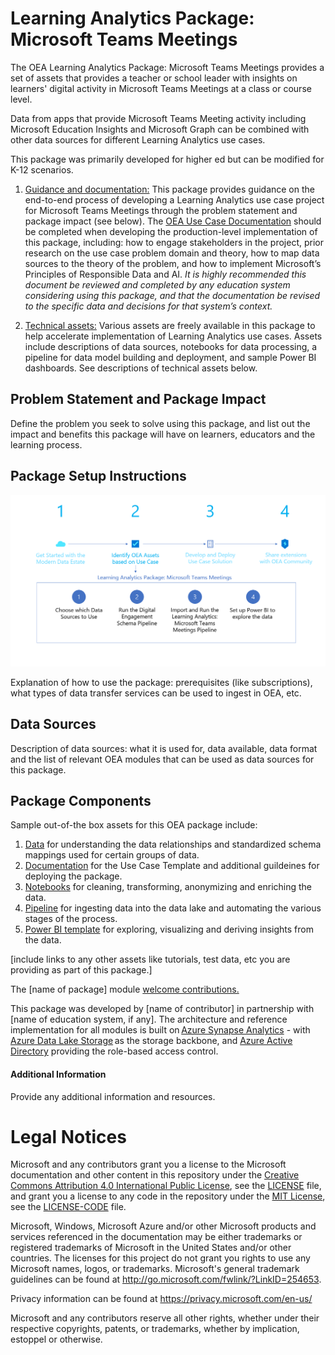 # Learning Analytics Package: Microsoft Teams Meetings

The OEA Learning Analytics Package: Microsoft Teams Meetings provides a set of assets that provides a teacher or school leader with insights on learners' digital activity in Microsoft Teams Meetings at a class or course level. 

Data from apps that provide Microsoft Teams Meeting activity including Microsoft Education Insights and Microsoft Graph can be combined with other data sources for different Learning Analytics use cases. 

This package was primarily developed for higher ed but can be modified for K-12 scenarios.

1. <ins>Guidance and documentation:</ins> This package provides guidance on the end-to-end process of developing a Learning Analytics use case project for Microsoft Teams Meetings through the problem statement and package impact (see below). The [OEA Use Case Documentation](https://github.com/microsoft/OpenEduAnalytics/blob/main/docs/use_cases/Open_Education_Analytics_Use_Case_Template_v3.docx) should be completed when developing the production-level implementation of this package, including: how to engage stakeholders in the project, prior research on the use case problem domain and theory, how to map data sources to the theory of the problem, and how to implement Microsoft’s Principles of Responsible Data and AI. <em> It is highly recommended this document be reviewed and completed by any education system considering using this package, and that the documentation be revised to the specific data and decisions for that system’s context. </em>

2. <ins>Technical assets:</ins> Various assets are freely available in this package to help accelerate implementation of Learning Analytics use cases. Assets include descriptions of data sources, notebooks for data processing, a pipeline for data model building and deployment, and sample Power BI dashboards. See descriptions of technical assets below.

## Problem Statement and Package Impact
Define the problem you seek to solve using this package, and list out the impact and benefits this package will have on learners, educators and the learning process.

## Package Setup Instructions
![](https://github.com/ivybarley/OpenEduAnalytics/blob/main/packages/package_catalog/Learning_Analytics_Microsoft_Teams_Meetings/docs/images/Learning_Analytics_Microsoft_Teams_Package_Setup_Instructions.png)

Explanation of how to use the package: prerequisites (like subscriptions), what types of data transfer services can be used to ingest in OEA, etc.

## Data Sources
Description of data sources: what it is used for, data available, data format and the list of relevant OEA modules that can be used as data sources for this package.

## Package Components 
Sample out-of-the box assets for this OEA package include: 
1. [Data](https://github.com/microsoft/OpenEduAnalytics/tree/main/packages/package_creation_kit/data) for understanding the data relationships and standardized schema mappings used for certain groups of data.
2. [Documentation](https://github.com/microsoft/OpenEduAnalytics/tree/main/packages/package_creation_kit/docs) for the Use Case Template and additional guildeines for deploying the package.
3. [Notebooks](https://github.com/microsoft/OpenEduAnalytics/tree/main/packages/package_creation_kit/notebooks) for cleaning, transforming, anonymizing and enriching the data.
4. [Pipeline](https://github.com/microsoft/OpenEduAnalytics/tree/main/packages/package_creation_kit/pipeline) for ingesting data into the data lake and automating the various stages of the process.
5. [Power BI template](https://github.com/microsoft/OpenEduAnalytics/tree/main/packages/package_creation_kit/powerbi) for exploring, visualizing and deriving insights from the data.

[include links to any other assets like tutorials, test data, etc you are providing as part of this package.]

The [name of package] module [welcome contributions.](https://github.com/microsoft/OpenEduAnalytics/blob/main/docs/license/CONTRIBUTING.md) 

This package was developed by [name of contributor] in partnership with [name of education system, if any]. The architecture and reference implementation for all modules is built on [Azure Synapse Analytics](https://azure.microsoft.com/en-us/services/synapse-analytics/) - with [Azure Data Lake Storage](https://docs.microsoft.com/en-us/azure/storage/blobs/data-lake-storage-introduction) as the storage backbone,  and [Azure Active Directory](https://azure.microsoft.com/en-us/services/active-directory/) providing the role-based access control.

#### Additional Information
Provide any additional information and resources.

# Legal Notices

Microsoft and any contributors grant you a license to the Microsoft documentation and other content
in this repository under the [Creative Commons Attribution 4.0 International Public License](https://creativecommons.org/licenses/by/4.0/legalcode),
see the [LICENSE](LICENSE) file, and grant you a license to any code in the repository under the [MIT License](https://opensource.org/licenses/MIT), see the
[LICENSE-CODE](LICENSE-CODE) file.

Microsoft, Windows, Microsoft Azure and/or other Microsoft products and services referenced in the documentation
may be either trademarks or registered trademarks of Microsoft in the United States and/or other countries.
The licenses for this project do not grant you rights to use any Microsoft names, logos, or trademarks.
Microsoft's general trademark guidelines can be found at http://go.microsoft.com/fwlink/?LinkID=254653.

Privacy information can be found at https://privacy.microsoft.com/en-us/

Microsoft and any contributors reserve all other rights, whether under their respective copyrights, patents,
or trademarks, whether by implication, estoppel or otherwise.
